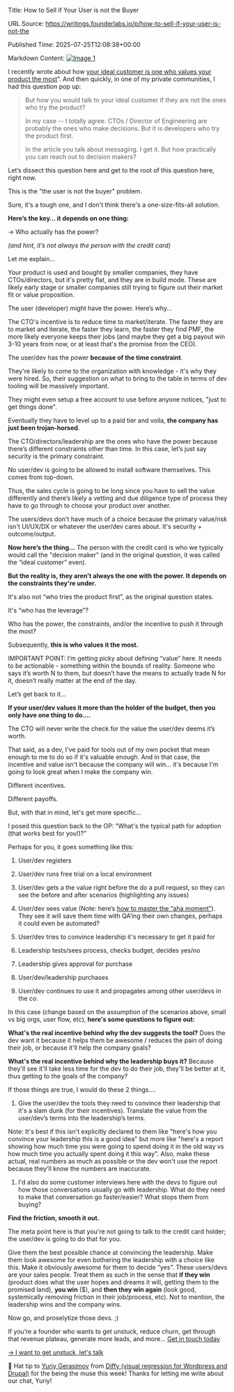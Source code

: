 Title: How to Sell if Your User is not the Buyer

URL Source: https://writings.founderlabs.io/p/how-to-sell-if-your-user-is-not-the

Published Time: 2025-07-25T12:08:38+00:00

Markdown Content:
[![Image 1](https://substackcdn.com/image/fetch/$s_!XpMA!,w_1456,c_limit,f_auto,q_auto:good,fl_progressive:steep/https%3A%2F%2Fsubstack-post-media.s3.amazonaws.com%2Fpublic%2Fimages%2F7892cc8d-c26f-410a-9747-929a882f6573_1456x816.png)](https://substackcdn.com/image/fetch/$s_!XpMA!,f_auto,q_auto:good,fl_progressive:steep/https%3A%2F%2Fsubstack-post-media.s3.amazonaws.com%2Fpublic%2Fimages%2F7892cc8d-c26f-410a-9747-929a882f6573_1456x816.png)

I recently wrote about how [your ideal customer is one who values your product the most](https://writings.founderlabs.io/p/your-ideal-customer-is-one-who-values)”. And then quickly, in one of my private communities, I had this question pop up:

> But how you would talk to your ideal customer if they are not the ones who try the product?
> 
> 
> In my case -- I totally agree. CTOs / Director of Engineering are probably the ones who make decisions. But it is developers who try the product first.
> 
> 
> In the article you talk about messaging. I get it. But how practically you can reach out to decision makers?

Let’s dissect this question here and get to the root of this question here, right now.

This is the "the user is not the buyer" problem.

Sure, it's a tough one, and I don't think there's a one-size-fits-all solution.

**Here’s the key… it depends on one thing:**

→ Who actually has the power?

_(and hint, it’s not always the person with the credit card)_

Let me explain…

Your product is used and bought by smaller companies, they have CTOs/directors, but it's pretty flat, and they are in build mode. These are likely early stage or smaller companies still trying to figure out their market fit or value proposition.

The user (developer) might have the power. Here’s why…

The CTO's incentive is to reduce time to market/iterate. The faster they are to market and iterate, the faster they learn, the faster they find PMF, the more likely everyone keeps their jobs (and maybe they get a big payout win 3-10 years from now, or at least that's the promise from the CEO).

The user/dev has the power **because of the time constraint**.

They're likely to come to the organization with knowledge - it's why they were hired. So, their suggestion on what to bring to the table in terms of dev tooling will be massively important.

They might even setup a free account to use before anyone notices, "just to get things done".

Eventually they have to level up to a paid tier and voila, **the company has just been trojan-horsed**.

The CTO/directors/leadership are the ones who have the power because there’s different constraints other than time. In this case, let’s just say security is the primary constraint.

No user/dev is going to be allowed to install software themselves. This comes from top-down.

Thus, the sales cycle is going to be long since you have to sell the value differently and there’s likely a vetting and due diligence type of process they have to go through to choose your product over another.

The users/devs don't have much of a choice because the primary value/risk isn't UI/UX/DX or whatever the user/dev cares about. It's security + outcome/output.

**Now here’s the thing…** The person with the credit card is who we typically would call the "decision maker" (and in the original question, it was called the “ideal customer” even).

**But the reality is, they aren't always the one with the power. It depends on the constraints they're under.**

It's also not “who tries the product first”, as the original question states.

It's “who has the leverage”?

Who has the power, the constraints, and/or the incentive to push it through the most?

Subsequently, **this is who values it the most.**

IMPORTANT POINT: I’m getting picky about defining “value” here. It needs to be actionable - something within the bounds of reality. Someone who says it’s worth N to them, but doesn’t have the means to actually trade N for it, doesn’t really matter at the end of the day.

Let’s get back to it…

**If your user/dev values it more than the holder of the budget, then you only have one thing to do….**

The CTO will never write the check for the value the user/dev deems it’s worth.

That said, as a dev, I've paid for tools out of my own pocket that mean enough to me to do so if it's valuable enough. And in that case, the incentive and value isn't because the company will win... it's because I'm going to look great when I make the company win.

Different incentives. 

Different payoffs.

But, with that in mind, let's get more specific...

I posed this question back to the OP: “What's the typical path for adoption (that works best for you!)?”

Perhaps for you, it goes something like this:

1.   User/dev registers

2.   User/dev runs free trial on a local environment

3.   User/dev gets a the value right before the do a pull request, so they can see the before and after scenarios (highlighting any issues)

4.   User/dev sees value (Note: here’s [how to master the “aha moment”](https://writings.founderlabs.io/p/how-to-increase-mrr-activating-users?utm_source=publication-search)). They see it will save them time with QA’ing their own changes, perhaps it could even be automated?

5.   User/dev tries to convince leadership it's necessary to get it paid for

6.   Leadership tests/sees process, checks budget, decides yes/no

7.   Leadership gives approval for purchase

8.   User/dev/leadership purchases

9.   User/dev continues to use it and propagates among other user/devs in the co.

In this case (change based on the assumption of the scenarios above, small vs big orgs, user flow, etc), **here's some questions to figure out:**

**What's the real incentive behind why the dev suggests the tool?** Does the dev want it because it helps them be awesome / reduces the pain of doing their job, or because it'll help the company goals?

**What's the real incentive behind why the leadership buys it?** Because they'll see it'll take less time for the dev to do their job, they'll be better at it, thus getting to the goals of the company?

If those things are true, I would do these 2 things….

1.   Give the user/dev the tools they need to convince their leadership that it's a slam dunk (for their incentives). Translate the value from the user/dev’s terms into the leadership’s terms.

Note: It's best if this isn't explicitly declared to them like "here's how you convince your leadership this is a good idea" but more like "here's a report showing how much time you were going to spend doing it in the old way vs how much time you actually spent doing it this way". Also, make these actual, real numbers as much as possible or the dev won't use the report because they’ll know the numbers are inaccurate.

1.   I'd also do some customer interviews here with the devs to figure out how those conversations usually go with leadership. What do they need to make that conversation go faster/easier? What stops them from buying?

**Find the friction, smooth it out.**

The meta point here is that you're not going to talk to the credit card holder; the user/dev is going to do that for you.

Give them the best possible chance at convincing the leadership. Make them look awesome for even bothering the leadership with a choice like this. Make it obviously awesome for them to decide “yes”. These users/devs are your sales people. Treat them as such in the sense that **if they win** (product does what the user hopes and dreams it will, getting them to the promised land), **you win** ($), and **then they win again** (look good, systemically removing friction in their job/process, etc). Not to mention, the leadership wins and the company wins.

Now go, and proselytize those devs. ;)

If you’re a founder who wants to get unstuck, reduce churn, get through that revenue plateau, generate more leads, and more… [Get in touch today](https://fantastical.app/nateritter/nrp)

[→ I want to get unstuck, let's talk](https://fantastical.app/nateritter/nrp)

🧢 Hat tip to [Yuriy Gerasimov](https://ygerasimov.com/) from [Diffy (visual regression for Wordpress and Drupal)](https://diffy.website/) for the being the muse this week! Thanks for letting me write about our chat, Yuriy!
